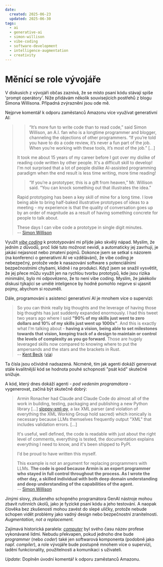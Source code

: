 ```yaml
---
date:
  created: 2025-06-23
  updated: 2025-06-30
tags:
  - ai
  - generative-ai
  - simon-willison
  - vibe-coding
  - software-development
  - intelligence-augmentation
  - creativity
---
```


# Měnící se role vývojáře

V diskusích z vývojáři občas zaznívá, že se místo psaní kódu stávají spíše 'prompt operátory'. Níže přidávám několik souvisejících postřehů z blogu Simona Willisona. Případná zvýraznění jsou ode mě.

Nejprve komentář k odporu zaměstanců Amazonu více využívat generativní AI:

> > “It’s more fun to write code than to read code,” said Simon Willison, an A.I. fan who is a longtime programmer and blogger, channeling the objections of other programmers. “If you’re told you have to do a code review, it’s never a fun part of the job. When you’re working with these tools, it’s most of the job.” [...]
>
> It took me about 15 years of my career before I got over my dislike of reading code written by other people. It's a difficult skill to develop! I'm not surprised that a lot of people dislike AI-assisted programming paradigm when the end result is less time writing, more time reading!
>
> > “If you’re a prototyper, this is a gift from heaven,” Mr. Willison said. “You can knock something out that illustrates the idea.”
>
> Rapid prototyping has been a key skill of mine for a long time. I love being able to bring half-baked illustrative prototypes of ideas to a meeting - my experience is that the quality of conversation goes up by an order of magnitude as a result of having something concrete for people to talk about.
>
> These days I can vibe code a prototype in single digit minutes.  
-- [Simon Willison](https://simonwillison.net/2025/May/28/amazon-some-coders/)

Využít [_vibe coding_](https://en.wikipedia.org/wiki/Vibe_coding) k prototypování mi přijde jako skvělý nápad. Myslím, že jedním z důvodů, proč lidé tuto možnost nevidí, a automaticky jej zavrhují, je jakási nejasnost nebo zmatení pojmů. Dokonce jsem se setkal s názorem (na konferenci o generativní AI ve vzdělávání), že vibe coding je nebezpečný, protože vede k nasazování software s potenciálními bezpečnostními chybami, klidně i na produkci. Když jsem se snažil vysvětlit, že jej přece můžu využít jen na rychlou tvorbu prototypů, kde jsou rizika minimální, bylo mi odpovězeno, že to není vibe coding. Myslím, že jakékoliv diskusi týkající se umělé inteligence by hodně pomohlo nejprve si ujasnit pojmy, abychom si rozuměli.

<!-- more -->

Dále, programování s asistencí generativní AI je mnohem více o supervizi:

> So you can think really big thoughts and the leverage of having those big thoughts has just suddenly expanded enormously. I had this tweet two years ago where I said **"90% of my skills just went to zero dollars and 10% of my skills just went up 1000x"**. And this is exactly what I'm talking about - **having a vision, being able to set milestones towards that vision, keeping track of a design to maintain or control the levels of complexity as you go forward**. Those are hugely leveraged skills now compared to knowing where to put the ampersands and the stars and the brackets in Rust.  
-- [Kent Beck](https://www.youtube.com/watch?v=aSXaxOdVtAQ&t=12m30s) ([via](https://simonwillison.net/2025/Jun/22/kent-beck/))

Ta čísla jsou očividně nadsazená. Nicméně, tím jak agenti dokáží generovat stále kvalitnější kód se hodnota pouhé schopnosti "psát kód" skutečně snižuje.

A kód, který dnes dokáží agenti - _pod vedením programátora_ - vygenerovat, začíná být skutečně dobrý:

> Armin Ronacher had Claude and Claude Code do almost all of the work in building, testing, packaging and publishing a new Python library [...] [sloppy-xml-py](https://github.com/mitsuhiko/sloppy-xml-py), a lax XML parser (and violation of everything the XML Working Group hold sacred) which ironically is necessary because LLMs themselves frequently output "XML" that includes validation errors. [...]
>
> It's useful, well defined, the code is readable with just about the right level of comments, everything is tested, the documentation explains everything I need to know, and it's been shipped to PyPI.
>
> I'd be proud to have written this myself.
>
> This example is not an argument for replacing programmers with LLMs. **The code is good because Armin is an expert programmer who stayed in full control throughout the process. As I wrote the other day, a skilled individual with both deep domain understanding and deep understanding of the capabilities of the agent.**  
-- [Simon Willison](https://simonwillison.net/2025/Jun/21/my-first-open-source-ai-generated-library/)

Jinými slovy, zkušeného schopného programátora GenAI nástroje mohou zbavit rutinních úkolů, jako je fyzické psaní kódu a jeho testování. A naopak člověka bez zkušeností mohou zavést do slepé uličky, protože nebude schopen vidět problémy jako vadný design nebo bezpečnostní zranitelnosti. _Augmentation, not a replacement._

Zajímavá historická paralela: [_computer_](https://en.wikipedia.org/wiki/Computer_(occupation)) byl svého času název profese vykonávané lidmi. Nebudu překvapen, pokud jednoho dne bude _programmer_ (nebo _coder_) také jen softwarová komponenta (podobně jako např. _compiler_), a role vývojáře bude postupně mnohem více o supervizi, ladění funkcionality, použitelnosti a komunikaci s uživateli.

_Update_: Doplněn úvodní komentář k odporu zaměstanců Amazonu.

